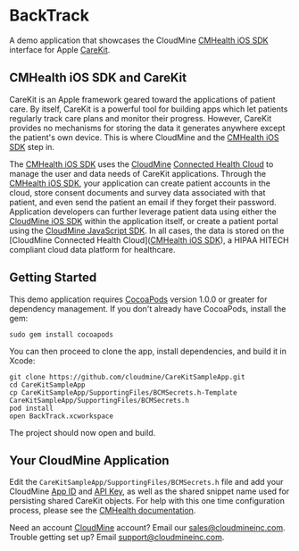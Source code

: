 # BackTrack

A demo application that showcases the CloudMine [CMHealth iOS SDK](https://github.com/cloudmine/CMHealthSDK-iOS) interface for Apple [CareKit](http://carekit.org/).

## CMHealth iOS SDK and CareKit

CareKit is an Apple framework geared toward the applications of patient care.  By itself, CareKit is a powerful tool for building apps which let patients regularly track care plans and monitor their progress.  However, CareKit provides no mechanisms for storing the data it generates anywhere except the patient's own device.  This is where CloudMine and the [CMHealth iOS SDK](https://github.com/cloudmine/CMHealthSDK-iOS) step in.

The [CMHealth iOS SDK](https://github.com/cloudmine/CMHealthSDK-iOS) uses the [CloudMine](http://cloudmineinc.com/) [Connected Health Cloud](cloudmineinc.com/platform/developer-tools/) to manage the user and data needs of CareKit applications.  Through the [CMHealth iOS SDK](https://github.com/cloudmine/CMHealthSDK-iOS), your application can create patient accounts in the cloud, store consent documents and survey data associated with that patient, and even send the patient an email if they forget their password.  Application developers can further leverage patient data using either the [CloudMine iOS SDK](https://cloudmine.io/docs/#/ios) within the application itself, or create a patient portal using the [CloudMine JavaScript SDK](https://cloudmine.io/docs/#/javascript).  In all cases, the data is stored on the [CloudMine Connected Health Cloud]([CMHealth iOS SDK](https://github.com/cloudmine/CMHealthSDK-iOS)), a HIPAA HITECH compliant cloud data platform for healthcare.

## Getting Started

This demo application requires [CocoaPods](http://cocoapods.org) version 1.0.0 or greater for dependency management. If you don't already have CocoaPods, install the gem:

```
sudo gem install cocoapods
```

You can then proceed to clone the app, install dependencies, and build it in Xcode:

```
git clone https://github.com/cloudmine/CareKitSampleApp.git
cd CareKitSampleApp
cp CareKitSampleApp/SupportingFiles/BCMSecrets.h-Template CareKitSampleApp/SupportingFiles/BCMSecrets.h
pod install
open BackTrack.xcworkspace
```

The project should now open and build.

## Your CloudMine Application

Edit the `CareKitSampleApp/SupportingFiles/BCMSecrets.h` file and add your CloudMine [App ID](https://cloudmine.io/docs/#/getting_started#welcome-to-cloudmine) and [API Key](https://cloudmine.io/docs/#/data_security), as well as the shared snippet name used for persisting shared CareKit objects. For help with this one time configuration process, please see the [CMHealth documentation](https://github.com/cloudmine/CMHealthSDK-iOS#configuration).

Need an account [CloudMine](https://cloudmineinc.com) account?  Email our [sales@cloudmineinc.com](mailto:sales@cloudmineinc.com). Trouble getting set up? Email [support@cloudmineinc.com](mailto:support@cloudmineinc.com).
